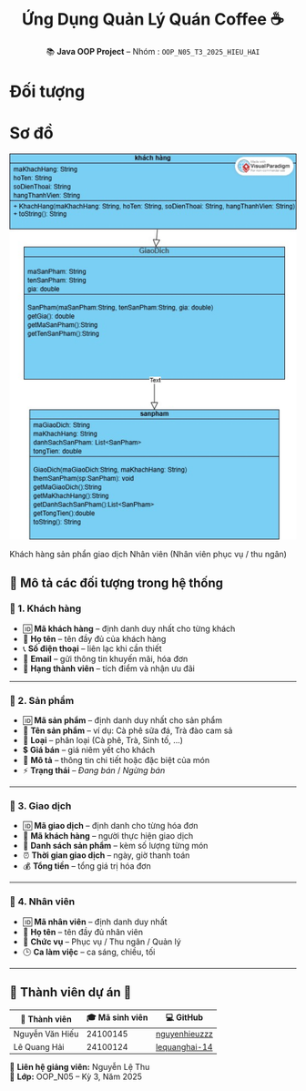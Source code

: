 
 <h1 align="center">Ứng Dụng Quản Lý Quán Coffee ☕ </h1>
<p align="center">
  📚 <strong>Java OOP Project</strong> – Nhóm : <code>OOP_N05_T3_2025_HIEU_HAI</code><br>                                                 
  




# Đối tượng 

# Sơ đồ
<img src='anh/Untitled.jpg'>


Khách hàng
sản phẩn 
giao dịch 
Nhân viên (Nhân viên phục vụ / thu ngân) 

## 📖 Mô tả các đối tượng trong hệ thống

### 📌 1. **Khách hàng**
- 🆔 **Mã khách hàng** – định danh duy nhất cho từng khách
- 👤 **Họ tên** – tên đầy đủ của khách hàng
- 📞 **Số điện thoại** – liên lạc khi cần thiết
- 📧 **Email** – gửi thông tin khuyến mãi, hóa đơn
- 💎 **Hạng thành viên** – tích điểm và nhận ưu đãi

---

### 📌 2. **Sản phẩm**
- 🆔 **Mã sản phẩm** – định danh duy nhất cho sản phẩm
- 🥤 **Tên sản phẩm** – ví dụ: Cà phê sữa đá, Trà đào cam sả
- 🍵 **Loại** – phân loại (Cà phê, Trà, Sinh tố, ...)
- 💲 **Giá bán** – giá niêm yết cho khách
- 📝 **Mô tả** – thông tin chi tiết hoặc đặc biệt của món
- ⚡ **Trạng thái** – _Đang bán_ / _Ngừng bán_

---

### 📌 3. **Giao dịch**
- 🆔 **Mã giao dịch** – định danh cho từng hóa đơn
- 👤 **Mã khách hàng** – người thực hiện giao dịch
- 🛒 **Danh sách sản phẩm** – kèm số lượng từng món
- ⏰ **Thời gian giao dịch** – ngày, giờ thanh toán
- 💰 **Tổng tiền** – tổng giá trị hóa đơn

---

### 📌 4. **Nhân viên**
- 🆔 **Mã nhân viên** – định danh duy nhất
- 👤 **Họ tên** – tên đầy đủ nhân viên
- 🎯 **Chức vụ** – Phục vụ / Thu ngân / Quản lý
- 🕒 **Ca làm việc** – ca sáng, chiều, tối

---

## 🌟 **Thành viên dự án** 🌟

| 👤 Thành viên | 🎓 Mã sinh viên | 💻 GitHub |
|--------------|----------------|-----------|
| Nguyễn Văn Hiếu | 24100145 | [nguyenhieuzzz](https://github.com/nguyenhieuzzz) |
| Lê Quang Hải | 24100124 | [lequanghai-14](https://github.com/lequanghai-14) |

📩 **Liên hệ giảng viên:** Nguyễn Lệ Thu  
🏫 **Lớp:** OOP_N05 – Kỳ 3, Năm 2025

